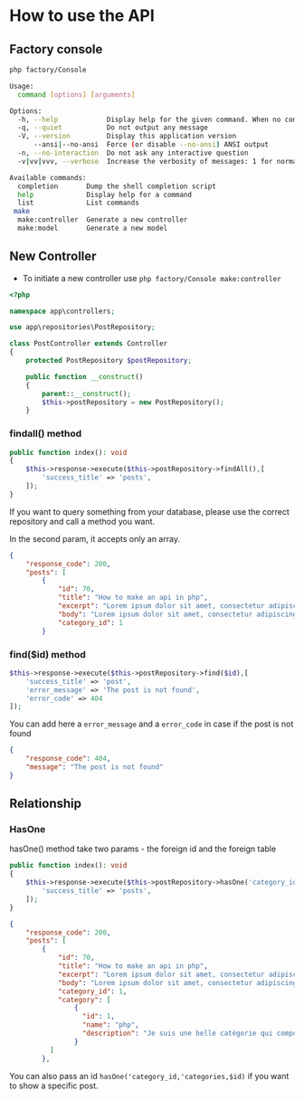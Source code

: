# How to use the API

## Factory console

```bash
php factory/Console

Usage:
  command [options] [arguments]

Options:
  -h, --help            Display help for the given command. When no command is given display help for the list command
  -q, --quiet           Do not output any message
  -V, --version         Display this application version
      --ansi|--no-ansi  Force (or disable --no-ansi) ANSI output
  -n, --no-interaction  Do not ask any interactive question
  -v|vv|vvv, --verbose  Increase the verbosity of messages: 1 for normal output, 2 for more verbose output and 3 for debug

Available commands:
  completion       Dump the shell completion script
  help             Display help for a command
  list             List commands
 make
  make:controller  Generate a new controller
  make:model       Generate a new model
```

## New Controller

- To initiate a new controller use ```php factory/Console make:controller```

```php
<?php

namespace app\controllers;

use app\repositories\PostRepository;

class PostController extends Controller
{
    protected PostRepository $postRepository;

    public function __construct()
    {
        parent::__construct();
        $this->postRepository = new PostRepository();
    }

```

### findall() method 

```php 
public function index(): void
{
    $this->response->execute($this->postRepository->findAll(),[
        'success_title' => 'posts',
    ]);
}
```

If you want to query something from your database, please use the correct repository and
call a method you want.

In the second param, it accepts only an array.

```json
{
    "response_code": 200,
    "posts": [
        {
            "id": 70,
            "title": "How to make an api in php",
            "excerpt": "Lorem ipsum dolor sit amet, consectetur adipiscing elit ...",
            "body": "Lorem ipsum dolor sit amet, consectetur adipiscing elit, sed do eiusmod ...",
            "category_id": 1
        }
```

### find($id) method 

```php 
$this->response->execute($this->postRepository->find($id),[
    'success_title' => 'post',
    'error_message' => 'The post is not found',
    'error_code' => 404
]);
```

You can add here a ```error_message``` and a ```error_code``` in case if the post is not found 

```json 
{
    "response_code": 404,
    "message": "The post is not found"
}
```

## Relationship 

### HasOne

hasOne() method take two params - the foreign id and the foreign table

```php 
public function index(): void
{
    $this->response->execute($this->postRepository->hasOne('category_id','categories'),[
        'success_title' => 'posts',
    ]);
}
```

```json
{
    "response_code": 200,
    "posts": [
        {
            "id": 70,
            "title": "How to make an api in php",
            "excerpt": "Lorem ipsum dolor sit amet, consectetur adipiscing elit ...",
            "body": "Lorem ipsum dolor sit amet, consectetur adipiscing elit, sed do eiusmod ...",
            "category_id": 1,
            "category": [
                {
                  "id": 1,
                  "name": "php",
                  "description": "Je suis une belle catégorie qui comporte tous les articles en php"
                }
          ]
        },
```

You can also pass an id ```hasOne('category_id,'categories,$id)``` if you want to show a specific post.